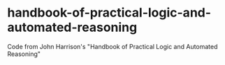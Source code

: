 handbook-of-practical-logic-and-automated-reasoning
===================================================

Code from John Harrison's "Handbook of Practical Logic and Automated Reasoning"